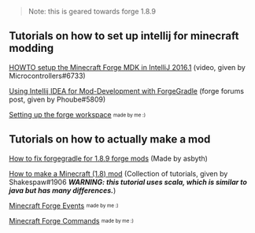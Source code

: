 > Note: this is geared towards forge 1.8.9

## Tutorials on how to set up intellij for minecraft modding

[HOWTO setup the Minecraft Forge MDK in IntelliJ 2016.1](https://youtu.be/PfmlNiHonV0) (video, given by Microcontrollers#6733) <br>

[Using Intellij IDEA for Mod-Development with ForgeGradle](https://forums.minecraftforge.net/topic/21150-using-intellij-idea-for-mod-development-with-forgegradle/) (forge forums post, given by Phoube#5809) <br>

[Setting up the forge workspace](https://github.com/TymanWasTaken/ForgeModdingResources/blob/master/mytutorials/setting-up.md) <sub><sup>made by me :)</sup></sub> <br>

## Tutorials on how to actually make a mod

[How to fix forgegradle for 1.8.9 forge mods](https://gist.github.com/asbyth/ba2cd9b66925f2437bbcfcd884d60af7) (Made by asbyth) <br>

[How to make a Minecraft (1.8) mod](https://gist.github.com/nornagon/f9ae87c01740db0518b7) (Collection of tutorials, given by Shakespaw#1906 ***__WARNING: this tutorial uses scala, which is similar to java but has many differences.__***) <br>

[Minecraft Forge Events](https://github.com/TymanWasTaken/ForgeModdingResources/blob/master/mytutorials/events.md) <sub><sup>made by me :)</sup></sub> <br>

[Minecraft Forge Commands](https://github.com/TymanWasTaken/ForgeModdingResources/blob/master/mytutorials/commands.md) <sub><sup>made by me :)</sup></sub> <br>

